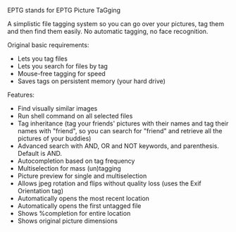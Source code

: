 EPTG stands for EPTG Picture TaGging

A simplistic file tagging system so you can go over your pictures, tag them and then find them easily.
No automatic tagging, no face recognition.

Original basic requirements:
* Lets you tag files
* Lets you search for files by tag
* Mouse-free tagging for speed
* Saves tags on persistent memory (your hard drive)

Features:
* Find visually similar images
* Run shell command on all selected files
* Tag inheritance (tag your friends' pictures with their names and tag their names with "friend", so you can search for "friend" and retrieve all the pictures of your buddies)
* Advanced search with AND, OR and NOT keywords, and parenthesis. Default is AND.
* Autocompletion based on tag frequency
* Multiselection for mass (un)tagging
* Picture preview for single and multiselection
* Allows jpeg rotation and flips without quality loss (uses the Exif Orientation tag)
* Automatically opens the most recent location
* Automatically opens the first untagged file
* Shows %completion for entire location
* Shows original picture dimensions
